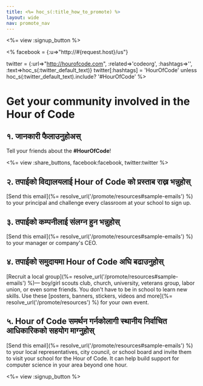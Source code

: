 ```yaml
---
title: <%= hoc_s(:title_how_to_promote) %>
layout: wide
nav: promote_nav
---
```

<%= view :signup_button %>

<% facebook = {:u=>"http://#{request.host}/us"}

twitter = {:url=>"http://hourofcode.com", :related=>'codeorg', :hashtags=>'', :text=>hoc_s(:twitter_default_text)} twitter[:hashtags] = 'HourOfCode' unless hoc_s(:twitter_default_text).include? '#HourOfCode' %>

# Get your community involved in the Hour of Code

## १. जानकारी फैलाउनुहोअस्

Tell your friends about the **#HourOfCode**!

<%= view :share_buttons, facebook:facebook, twitter:twitter %>

## २. तपाईको विद्यालयलाई Hour of Code को प्रस्ताब राख्न भन्नुहोस्

[Send this email](%= resolve_url('/promote/resources#sample-emails') %) to your principal and challenge every classroom at your school to sign up.

## ३. तपाईको कम्पनीलाई संलग्न हुन भन्नुहोस्

[Send this email](%= resolve_url('/promote/resources#sample-emails') %) to your manager or company's CEO.

## ४. तपाईको समुदायमा Hour of Code अघि बढाउनुहोस्

[Recruit a local group](%= resolve_url('/promote/resources#sample-emails') %)— boy/girl scouts club, church, university, veterans group, labor union, or even some friends. You don't have to be in school to learn new skills. Use these [posters, banners, stickers, videos and more](%= resolve_url('/promote/resources') %) for your own event.

## ५. Hour of Code समर्थन गर्नकोलागी स्थानीय निर्वाचित आधिकारिकको सहयोग माग्नुहोस्

[Send this email](%= resolve_url('/promote/resources#sample-emails') %) to your local representatives, city council, or school board and invite them to visit your school for the Hour of Code. It can help build support for computer science in your area beyond one hour.

<%= view :signup_button %>